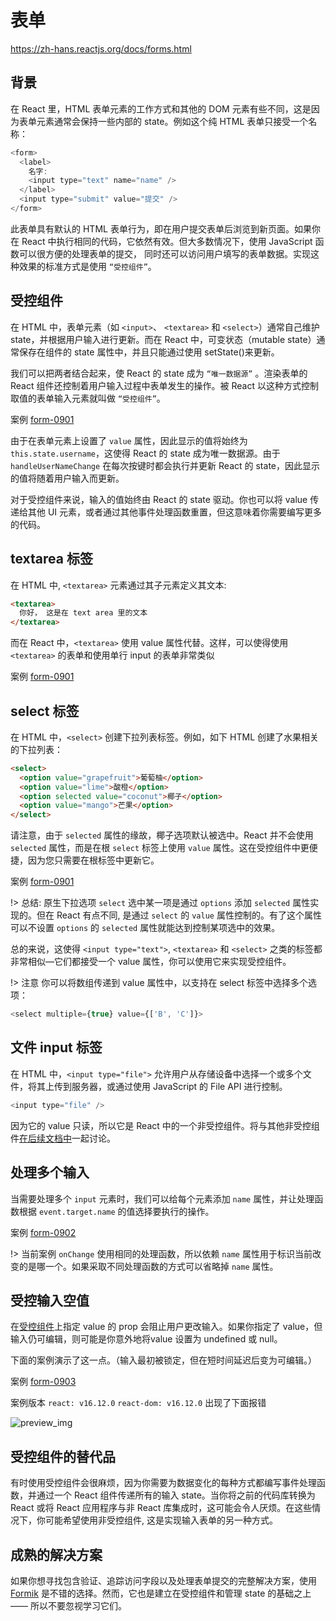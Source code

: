 # 表单

https://zh-hans.reactjs.org/docs/forms.html

## 背景

在 React 里，HTML 表单元素的工作方式和其他的 DOM 元素有些不同，这是因为表单元素通常会保持一些内部的 state。例如这个纯 HTML 表单只接受一个名称：

```js
<form>
  <label>
    名字:
    <input type="text" name="name" />
  </label>
  <input type="submit" value="提交" />
</form>
```

此表单具有默认的 HTML 表单行为，即在用户提交表单后浏览到新页面。如果你在 React 中执行相同的代码，它依然有效。但大多数情况下，使用 JavaScript 函数可以很方便的处理表单的提交， 同时还可以访问用户填写的表单数据。实现这种效果的标准方式是使用 `“受控组件”`。

## 受控组件

在 HTML 中，表单元素（如 `<input>`、 `<textarea>` 和 `<select>`）通常自己维护 state，并根据用户输入进行更新。而在 React 中，可变状态（mutable state）通常保存在组件的 state 属性中，并且只能通过使用 setState()来更新。

我们可以把两者结合起来，使 React 的 state 成为 `“唯一数据源”` 。渲染表单的 React 组件还控制着用户输入过程中表单发生的操作。被 React 以这种方式控制取值的表单输入元素就叫做 `“受控组件”`。

案例 [form-0901](https://github.com/Jesonhu/react-study/tree/master/demos/form-0901)

由于在表单元素上设置了 `value` 属性，因此显示的值将始终为 `this.state.username`，这使得 React 的 state 成为唯一数据源。由于 `handleUserNameChange` 在每次按键时都会执行并更新 React 的 state，因此显示的值将随着用户输入而更新。

对于受控组件来说，输入的值始终由 React 的 state 驱动。你也可以将 value 传递给其他 UI 元素，或者通过其他事件处理函数重置，但这意味着你需要编写更多的代码。

## textarea 标签

在 HTML 中, `<textarea>` 元素通过其子元素定义其文本:

```html
<textarea>
  你好， 这是在 text area 里的文本
</textarea>
```

而在 React 中，`<textarea>` 使用 value 属性代替。这样，可以使得使用 `<textarea>` 的表单和使用单行 input 的表单非常类似

案例 [form-0901](https://github.com/Jesonhu/react-study/tree/master/demos/form-0901)

## select 标签

在 HTML 中，`<select>` 创建下拉列表标签。例如，如下 HTML 创建了水果相关的下拉列表：

```html
<select>
  <option value="grapefruit">葡萄柚</option>
  <option value="lime">酸橙</option>
  <option selected value="coconut">椰子</option>
  <option value="mango">芒果</option>
</select>
```

请注意，由于 `selected` 属性的缘故，椰子选项默认被选中。React 并不会使用 `selected` 属性，而是在根 `select` 标签上使用 `value` 属性。这在受控组件中更便捷，因为您只需要在根标签中更新它。

案例 [form-0901](https://github.com/Jesonhu/react-study/tree/master/demos/form-0901)

!> 总结: 原生下拉选项 `select` 选中某一项是通过 `options` 添加 `selected` 属性实现的。但在 React 有点不同, 是通过 `select` 的 `value` 属性控制的。有了这个属性可以不设置 `options` 的 `selected` 属性就能达到控制某项选中的效果。

总的来说，这使得 `<input type="text">`, `<textarea>` 和 `<select>` 之类的标签都非常相似—它们都接受一个 value 属性，你可以使用它来实现受控组件。

!> 注意
你可以将数组传递到 value 属性中，以支持在 select 标签中选择多个选项：

```js
<select multiple={true} value={['B', 'C']}>
```

## 文件 input 标签

在 HTML 中，`<input type="file">` 允许用户从存储设备中选择一个或多个文件，将其上传到服务器，或通过使用 JavaScript 的 File API 进行控制。

```js
<input type="file" />
```

因为它的 value 只读，所以它是 React 中的一个非受控组件。将与其他非受控组件[在后续文档中](https://zh-hans.reactjs.org/docs/uncontrolled-components.html#the-file-input-tag)一起讨论。

## 处理多个输入

当需要处理多个 `input` 元素时，我们可以给每个元素添加 `name` 属性，并让处理函数根据 `event.target.name` 的值选择要执行的操作。

案例 [form-0902](https://github.com/Jesonhu/react-study/tree/master/demos/form-0902)

!> 当前案例 `onChange` 使用相同的处理函数，所以依赖 `name` 属性用于标识当前改变的是哪一个。如果采取不同处理函数的方式可以省略掉 `name` 属性。

## 受控输入空值

在[受控组件](https://zh-hans.reactjs.org/docs/forms.html#controlled-components)上指定 value 的 prop 会阻止用户更改输入。如果你指定了 value，但输入仍可编辑，则可能是你意外地将value 设置为 undefined 或 null。

下面的案例演示了这一点。（输入最初被锁定，但在短时间延迟后变为可编辑。）

案例 [form-0903](https://github.com/Jesonhu/react-study/tree/master/demos/form-0903)

案例版本 `react: v16.12.0` `react-dom: v16.12.0` 出现了下面报错

![preview_img](https://jesonhu.github.io/react-study/assets/imgs/20200715114828.jpg ':class=preview_img')

## 受控组件的替代品

有时使用受控组件会很麻烦，因为你需要为数据变化的每种方式都编写事件处理函数，并通过一个 React 组件传递所有的输入 state。当你将之前的代码库转换为 React 或将 React 应用程序与非 React 库集成时，这可能会令人厌烦。在这些情况下，你可能希望使用非受控组件, 这是实现输入表单的另一种方式。

## 成熟的解决方案

如果你想寻找包含验证、追踪访问字段以及处理表单提交的完整解决方案，使用 [Formik](https://jaredpalmer.com/formik) 是不错的选择。然而，它也是建立在受控组件和管理 state 的基础之上 —— 所以不要忽视学习它们。